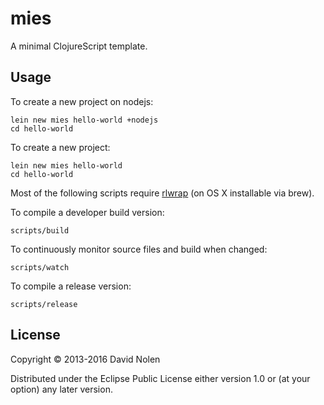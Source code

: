 # mies

A minimal ClojureScript template.

## Usage

To create a new project on nodejs: 
```
lein new mies hello-world +nodejs
cd hello-world
```

To create a new project: 
```
lein new mies hello-world
cd hello-world
```
Most of the following scripts require [rlwrap](http://utopia.knoware.nl/~hlub/uck/rlwrap/) (on OS X installable via brew).

To compile a developer build version:
```
scripts/build
```

To continuously monitor source files and build when changed:
```
scripts/watch
```

To compile a release version:
```
scripts/release
```

## License

Copyright © 2013-2016 David Nolen

Distributed under the Eclipse Public License either version 1.0 or (at
your option) any later version.

